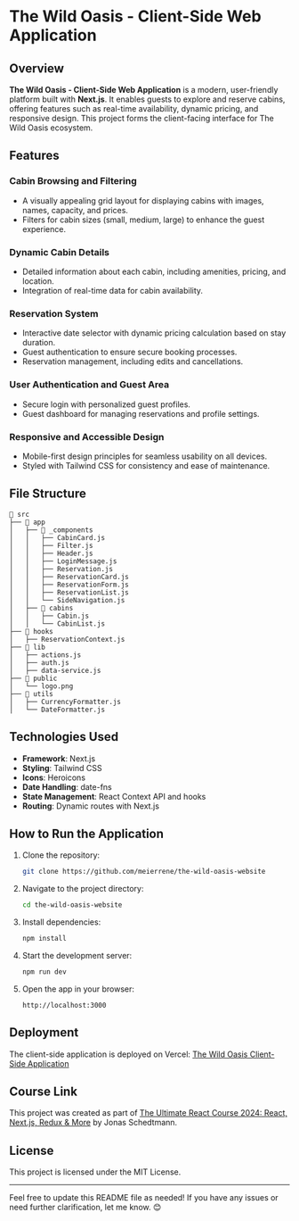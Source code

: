 # The Wild Oasis - Client-Side Web Application

## Overview

**The Wild Oasis - Client-Side Web Application** is a modern, user-friendly platform built with **Next.js**. It enables guests to explore and reserve cabins, offering features such as real-time availability, dynamic pricing, and responsive design. This project forms the client-facing interface for The Wild Oasis ecosystem.

## Features

### Cabin Browsing and Filtering

- A visually appealing grid layout for displaying cabins with images, names, capacity, and prices.
- Filters for cabin sizes (small, medium, large) to enhance the guest experience.

### Dynamic Cabin Details

- Detailed information about each cabin, including amenities, pricing, and location.
- Integration of real-time data for cabin availability.

### Reservation System

- Interactive date selector with dynamic pricing calculation based on stay duration.
- Guest authentication to ensure secure booking processes.
- Reservation management, including edits and cancellations.

### User Authentication and Guest Area

- Secure login with personalized guest profiles.
- Guest dashboard for managing reservations and profile settings.

### Responsive and Accessible Design

- Mobile-first design principles for seamless usability on all devices.
- Styled with Tailwind CSS for consistency and ease of maintenance.

## File Structure

```
📂 src
├── 📂 app
│   ├── 📂 _components
│   │   ├── CabinCard.js
│   │   ├── Filter.js
│   │   ├── Header.js
│   │   ├── LoginMessage.js
│   │   ├── Reservation.js
│   │   ├── ReservationCard.js
│   │   ├── ReservationForm.js
│   │   ├── ReservationList.js
│   │   └── SideNavigation.js
│   ├── 📂 cabins
│   │   ├── Cabin.js
│   │   └── CabinList.js
├── 📂 hooks
│   ├── ReservationContext.js
├── 📂 lib
│   ├── actions.js
│   ├── auth.js
│   ├── data-service.js
├── 📂 public
│   └── logo.png
├── 📂 utils
│   ├── CurrencyFormatter.js
│   └── DateFormatter.js
```

## Technologies Used

- **Framework**: Next.js
- **Styling**: Tailwind CSS
- **Icons**: Heroicons
- **Date Handling**: date-fns
- **State Management**: React Context API and hooks
- **Routing**: Dynamic routes with Next.js

## How to Run the Application

1. Clone the repository:

   ```bash
   git clone https://github.com/meierrene/the-wild-oasis-website
   ```

2. Navigate to the project directory:

   ```bash
   cd the-wild-oasis-website
   ```

3. Install dependencies:

   ```bash
   npm install
   ```

4. Start the development server:

   ```bash
   npm run dev
   ```

5. Open the app in your browser:
   ```
   http://localhost:3000
   ```

## Deployment

The client-side application is deployed on Vercel:
[The Wild Oasis Client-Side Application](https://the-wild-oasis-website-rm.vercel.app/)

## Course Link

This project was created as part of [The Ultimate React Course 2024: React, Next.js, Redux & More](https://www.udemy.com/course/the-ultimate-react-course/) by Jonas Schedtmann.

## License

This project is licensed under the MIT License.

---

Feel free to update this README file as needed! If you have any issues or need further clarification, let me know. 😊
